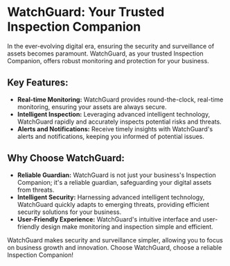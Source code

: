 # WatchGuard: Your Trusted Inspection Companion

In the ever-evolving digital era, ensuring the security and surveillance of assets becomes paramount. WatchGuard, as your trusted Inspection Companion, offers robust monitoring and protection for your business.

## Key Features:
- **Real-time Monitoring:** WatchGuard provides round-the-clock, real-time monitoring, ensuring your assets are always secure.
- **Intelligent Inspection:** Leveraging advanced intelligent technology, WatchGuard rapidly and accurately inspects potential risks and threats.
- **Alerts and Notifications:** Receive timely insights with WatchGuard's alerts and notifications, keeping you informed of potential issues.

## Why Choose WatchGuard:
- **Reliable Guardian:** WatchGuard is not just your business's Inspection Companion; it's a reliable guardian, safeguarding your digital assets from threats.
- **Intelligent Security:** Harnessing advanced intelligent technology, WatchGuard quickly adapts to emerging threats, providing efficient security solutions for your business.
- **User-Friendly Experience:** WatchGuard's intuitive interface and user-friendly design make monitoring and inspection simple and efficient.

WatchGuard makes security and surveillance simpler, allowing you to focus on business growth and innovation. Choose WatchGuard, choose a reliable Inspection Companion!

